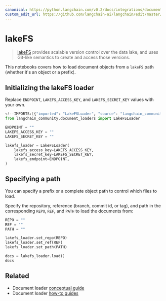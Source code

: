 ```yaml
---
canonical: https://python.langchain.com/v0.2/docs/integrations/document_loaders/lakefs/
custom_edit_url: https://github.com/langchain-ai/langchain/edit/master/docs/docs/integrations/document_loaders/lakefs.ipynb
---
```


# lakeFS

>[lakeFS](https://docs.lakefs.io/) provides scalable version control over the data lake, and uses Git-like semantics to create and access those versions.

This notebooks covers how to load document objects from a `lakeFS` path (whether it's an object or a prefix).


## Initializing the lakeFS loader

Replace `ENDPOINT`, `LAKEFS_ACCESS_KEY`, and `LAKEFS_SECRET_KEY` values with your own.


```python
<!--IMPORTS:[{"imported": "LakeFSLoader", "source": "langchain_community.document_loaders", "docs": "https://api.python.langchain.com/en/latest/document_loaders/langchain_community.document_loaders.lakefs.LakeFSLoader.html", "title": "lakeFS"}]-->
from langchain_community.document_loaders import LakeFSLoader
```


```python
ENDPOINT = ""
LAKEFS_ACCESS_KEY = ""
LAKEFS_SECRET_KEY = ""

lakefs_loader = LakeFSLoader(
    lakefs_access_key=LAKEFS_ACCESS_KEY,
    lakefs_secret_key=LAKEFS_SECRET_KEY,
    lakefs_endpoint=ENDPOINT,
)
```

## Specifying a path
You can specify a prefix or a complete object path to control which files to load.

Specify the repository, reference (branch, commit id, or tag), and path in the corresponding `REPO`, `REF`, and `PATH` to load the documents from:


```python
REPO = ""
REF = ""
PATH = ""

lakefs_loader.set_repo(REPO)
lakefs_loader.set_ref(REF)
lakefs_loader.set_path(PATH)

docs = lakefs_loader.load()
docs
```


## Related

- Document loader [conceptual guide](/docs/concepts/#document-loaders)
- Document loader [how-to guides](/docs/how_to/#document-loaders)
